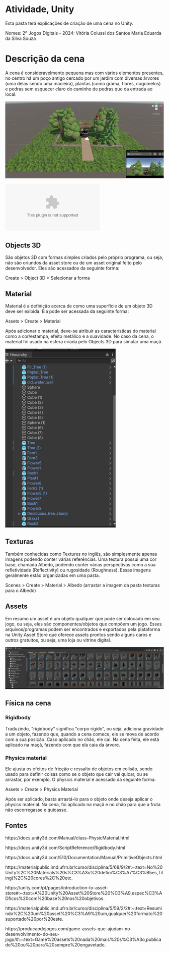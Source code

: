 # Atividade, Unity
Esta pasta terá explicações de criação de uma cena no Unity.

Nomes: 2º Jogos Digitais - 2024: 
Vitória Colussi dos Santos
Maria Eduarda da Silva Souza

<h1>Descrição da cena</h1>
<p>A cena é consideravelmente pequena mas com vários elementos presentes, no centro há um poço antigo cercado por um jardim com diversas árvores (uma delas sendo uma macieira), plantas (como grama, flores, cogumelos) e pedras sem esquecer claro do caminho de pedras que da entrada ao local.</p>

![ImagemDaCena](https://github.com/Vitoria-csantos/atividadedounity/blob/main/PrintsVideo/Captura%20de%20tela%202024-05-28%20101745.png)

![Link do Vídeo do PPTX](https://github.com/Vitoria-csantos/atividadedounity/blob/main/PrintsVideo/v%C3%ADideounity.pptx)

<h2>Objects 3D</h2>
<p>São objetos 3D com formas simples criados pelo próprio programa, ou seja, não são oriundos da asset store ou de um asset original feito pelo desenvolvedor. Eles são acessados da seguinte forma: </p>
<p>Create > Object 3D > Selecionar a forma</p>

<h2>Material</h2>
<p>Material é a definição acerca de como uma superfície de um objeto 3D deve ser exibida. Ela pode ser acessada da seguinte forma:</p>
<p>Assets > Create > Material</p>
<p>Após adicionar o material, deve-se atribuir as características do material como a cor/estampa, efeito metálico e a suavidade. No caso da cena, o material foi usado na esfera criada pelo Objects 3D para simular uma maçã.</p>

![ImagemMaterial](https://github.com/Vitoria-csantos/atividadedounity/blob/main/PrintsVideo/Captura%20de%20tela%202024-05-28%20101811.png)

<h2>Texturas</h2>
<p>Também conhecidas como Textures no inglês, são simplesmente apenas imagens podendo conter várias referências. Uma textura possui uma cor base, chamada Albedo, podendo conter várias perspectivas como a sua refletividade (Reflectivity) ou rugosidade (Roughness). Essas imagens geralmente estão organizadas em uma pasta. </p>
<p>Scenes > Create > Material > Albedo (arrastar a imagem da pasta texturas para o Albedo)</p>

<h2>Assets</h2>
<p>Em resumo um asset é um objeto qualquer que pode ser colocado em seu jogo, ou seja, eles são componentes/objetos que compõem um jogo. Esses arquivos/programas podem ser encontrados e exportados pela plataforma na Unity Asset Store que oferece assets prontos sendo alguns caros e outros gratuitos, ou seja, uma loja ou vitrine digital.</p>

![ImagemAssets](https://github.com/Vitoria-csantos/atividadedounity/blob/main/PrintsVideo/Captura%20de%20tela%202024-05-28%20101830.png)

<h2>Física na cena</h2>
<h3>Rigidbody</h3>
<p>Traduzindo, "rigidbody" significa "corpo rígido", ou seja, adiciona gravidade a um objeto, fazendo que, quando a cena comece, ele se mova de acordo com a sua posição. Caso aplicado no chão, ele cai. Na cena feita, ele está aplicado na maçã, fazendo com que ela caia da árvore.</p>
<h3>Physics material</h3>
<p>Ele ajusta os efeitos de fricção e ressalto de objetos em colisão, sendo usado para definir coisas como se o objeto que cair vai quicar, ou se arrastar, por exemplo. O physics material é acessado da seguinte forma:</p>
<p>Assets > Create > Physics Material</p>
<p>Após ser aplicado, basta arrastá-lo para o objeto onde deseja aplicar o physics material. Na cena, foi aplicado na maçã e no chão para que a fruta não escorregasse e quicasse.</p>

<h2>Fontes</h2>
<p>https://docs.unity3d.com/Manual/class-PhysicMaterial.html</p>
<p>https://docs.unity3d.com/ScriptReference/Rigidbody.html</p>
<p>https://docs.unity3d.com/510/Documentation/Manual/PrimitiveObjects.html</p>
<p></p>https://materialpublic.imd.ufrn.br/curso/disciplina/5/68/9/2#:~:text=No%20Unity%2C%20Materials%20s%C3%A3o%20defini%C3%A7%C3%B5es,Tiling)%2C%20cores%2C%20etc.</p>
<p>https://unity.com/pt/pages/introduction-to-asset-store#:~:text=A%20Unity%20Asset%20Store%20%C3%A9,espec%C3%ADficos%20com%20base%20nos%20objetivos.</p>
<p>https://materialpublic.imd.ufrn.br/curso/disciplina/5/59/2/2#:~:text=Resumindo%2C%20um%20asset%20%C3%A9%20um,qualquer%20formato%20suportado%20por%20este.</p>
<p>https://producaodejogos.com/game-assets-que-ajudam-no-desenvolvimento-do-seu-jogo/#:~:text=Game%20assets%20nada%20mais%20s%C3%A3o,publicado%20ou%20para%20sempre%20engavetado.</p>
